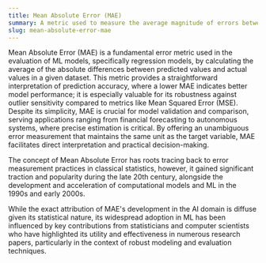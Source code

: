 ```yaml
---
title: Mean Absolute Error (MAE)
summary: A metric used to measure the average magnitude of errors between predicted and actual values in a dataset, indicating how closely a model's predictions align with observed data.
slug: mean-absolute-error-mae
---
```


Mean Absolute Error (MAE) is a fundamental error metric used in the evaluation of ML models, specifically regression models, by calculating the average of the absolute differences between predicted values and actual values in a given dataset. This metric provides a straightforward interpretation of prediction accuracy, where a lower MAE indicates better model performance; it is especially valuable for its robustness against outlier sensitivity compared to metrics like Mean Squared Error (MSE). Despite its simplicity, MAE is crucial for model validation and comparison, serving applications ranging from financial forecasting to autonomous systems, where precise estimation is critical. By offering an unambiguous error measurement that maintains the same unit as the target variable, MAE facilitates direct interpretation and practical decision-making.

The concept of Mean Absolute Error has roots tracing back to error measurement practices in classical statistics, however, it gained significant traction and popularity during the late 20th century, alongside the development and acceleration of computational models and ML in the 1990s and early 2000s. 

While the exact attribution of MAE's development in the AI domain is diffuse given its statistical nature, its widespread adoption in ML has been influenced by key contributions from statisticians and computer scientists who have highlighted its utility and effectiveness in numerous research papers, particularly in the context of robust modeling and evaluation techniques.